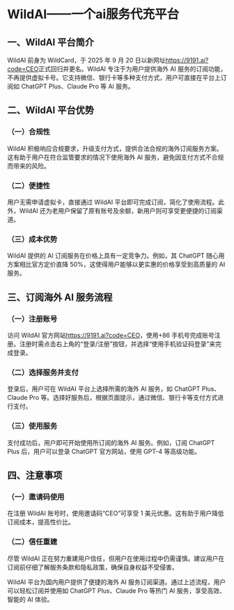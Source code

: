 # WildAI——一个ai服务代充平台

## 一、WildAI 平台简介

WildAI 前身为 WildCard，于 2025 年 9 月 20 日以新网址<https://9191.ai?code=CEO>正式回归并更名。WildAI 专注于为用户提供海外 AI 服务的订阅功能，不再提供虚拟卡号。它支持微信、银行卡等多种支付方式，用户可直接在平台上订阅如 ChatGPT Plus、Claude Pro 等 AI 服务。

## 二、WildAI 平台优势

### （一）合规性

WildAI 积极响应合规要求，升级支付方式，提供合法合规的海外订阅服务方案。这有助于用户在符合监管要求的情况下使用海外 AI 服务，避免因支付方式不合规而带来的风险。

### （二）便捷性

用户无需申请虚拟卡，直接通过 WildAI 平台即可完成订阅，简化了使用流程。此外，WildAI 还为老用户保留了原有账号及余额，新用户则可享受更便捷的订阅渠道。

### （三）成本优势

WildAI 提供的 AI 订阅服务在价格上具有一定竞争力。例如，其 ChatGPT 随心用方案相比官方定价直降 50%，这使得用户能够以更实惠的价格享受到高质量的 AI 服务。

## 三、订阅海外 AI 服务流程

### （一）注册账号

访问 WildAI 官方网站<https://9191.ai?code=CEO>，使用+86 手机号完成账号注册。注册时需点击右上角的“登录/注册”按钮，并选择“使用手机验证码登录”来完成登录。

### （二）选择服务并支付

登录后，用户可在 WildAI 平台上选择所需的海外 AI 服务，如 ChatGPT Plus、Claude Pro 等。选择好服务后，根据页面提示，通过微信、银行卡等支付方式进行支付。

### （三）使用服务

支付成功后，用户即可开始使用所订阅的海外 AI 服务。例如，订阅 ChatGPT Plus 后，用户可以登录 ChatGPT 官方网站，使用 GPT-4 等高级功能。

## 四、注意事项

### （一）邀请码使用

在注册 WildAI 账号时，使用邀请码“CEO”可享受 1 美元优惠。这有助于用户降低订阅成本，提高性价比。

### （二）信任重建

尽管 WildAI 正在努力重建用户信任，但用户在使用过程中仍需谨慎。建议用户在订阅前仔细了解服务条款和隐私政策，确保自身权益不受侵害。

WildAI 平台为国内用户提供了便捷的海外 AI 服务订阅渠道。通过上述流程，用户可以轻松订阅并使用如 ChatGPT Plus、Claude Pro 等热门 AI 服务，享受高效、智能的 AI 体验。

